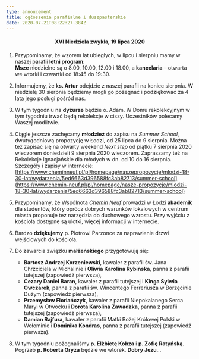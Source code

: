 ```yaml
---
type: annoucement
title: ogłoszenia parafialne i duszpasterskie
date: 2020-07-21T08:22:27.384Z
---
```

<!--StartFragment-->

<h4 style="text-align:center;">XVI Niedziela zwykła, 19 lipca 2020</h3>

1. Przypominamy, że wzorem lat ubiegłych, w lipcu i sierpniu mamy w naszej parafii **letni program**:\
   **Msze** niedzielne są o 8.00, 10.00, 12.00 i 18.00, a **kancelaria** – otwarta we wtorki i czwartki od 18:45 do 19:30.
2. Informujemy, że **ks. Artur** odejdzie z naszej parafii na koniec sierpnia. W niedzielę 30 sierpnia będziemy mogli go pożegnać i podziękować za 4 lata jego posługi pośród nas.
3. W tym tygodniu na **dyżurze** będzie o. Adam. W Domu rekolekcyjnym w tym tygodniu trwać będą rekolekcje w ciszy. Uczestników polecamy Waszej modlitwie.
4. Ciągle jeszcze zachęcamy **młodzież** do zapisu na *Summer School*, dwutygodniową propozycję w Łodzi, od 25 lipca do 9 sierpnia. Można też zapisać się na otwarty weekend *Next step* od piątku 7 sierpnia 2020 wieczorem doniedzieli 9 sierpnia 2020 wieczorem. Zapraszamy też na Rekolekcje Ignacjańskie dla młodych w dn. od 10 do 16 sierpnia. Szczegóły i zapisy w internecie: [https://www.cheminneuf.pl/pl/homepage/naszepropozycje/mlodzi-18-30-lat/wydarzenia/5ed6663d396588fc3ab82713/summer-school](https://www.chemin-neuf.pl/pl/homepage/nasze-propozycje/mlodzi-18-30-lat/wydarzenia/5ed6663d396588fc3ab82713/summer-school)
5. Przypominamy, że Wspólnota *Chemin Neuf* prowadzi w Łodzi **akademik** dla studentów, który oprócz dobrych warunków lokalowych w centrum miasta proponuje też narzędzia do duchowego wzrostu. Przy wyjściu z kościoła dostępne są ulotki, więcej informacji w internecie.
6. Bardzo **dziękujemy** p. Piotrowi Parzonce za naprawienie drzwi wejściowych do kościoła.
7. Do zawarcia związku **małżeńskiego** przygotowują się:

   * **Bartosz Andrzej Korzeniewski**, kawaler z parafii św. Jana Chrzciciela w Michalinie i **Oliwia Karolina Rybińska**, panna z parafii tutejszej (zapowiedź pierwsza),
   * **Cezary Daniel Baran**, kawaler z parafii tutejszej i **Kinga Sylwia Owczarek**, panna z parafii św. Wincentego Ferreriusza w Borzęcinie Dużym (zapowiedź pierwsza),
   * **Przemysław Floriańczyk**, kawaler z parafii Niepokalanego Serca Maryi w Otwocku i **Dorota Karolina Zawadzka**, panna z parafii tutejszej (zapowiedź pierwsza),
   * **Damian Rajfura**, kawaler z parafii Matki Bożej Królowej Polski w Wołominie i **Dominika Kondras**, panna z parafii tutejszej (zapowiedź pierwsza).
8. W tym tygodniu pożegnaliśmy **p. Elżbietę Kobza** i **p. Zofię Ratyńską**. Pogrzeb **p. Roberta Gryza** będzie we wtorek. **Dobry Jezu**…

<!--EndFragment-->